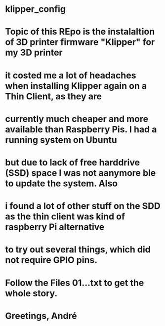 # klipper_config

# Topic of this REpo is the instalaltion of 3D printer firmware "Klipper" for my 3D printer
#
# it costed me a lot of headaches when installing Klipper again on a Thin Client, as they are
# currently much cheaper and more available than Raspberry Pis. I had a running system on Ubuntu 
# but due to lack of free harddrive (SSD) space I was not aanymore ble to update the system. Also
# i found a lot of other stuff on the SDD as the thin client was kind of raspberry Pi alternative
# to try out several things, which did not require GPIO pins. 
# 
# Follow the Files 01...txt to get the whole story.
#
# Greetings, André
